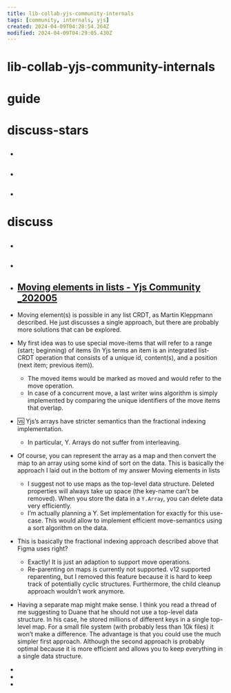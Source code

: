 ```yaml
---
title: lib-collab-yjs-community-internals
tags: [community, internals, yjs]
created: 2024-04-09T04:28:54.264Z
modified: 2024-04-09T04:29:05.430Z
---
```


# lib-collab-yjs-community-internals

# guide

# discuss-stars
- ## 

- ## 

- ## 
# discuss
- ## 

- ## 

- ## [Moving elements in lists - Yjs Community _202005](https://discuss.yjs.dev/t/moving-elements-in-lists/92)
- Moving element(s) is possible in any list CRDT, as Martin Kleppmann described. He just discusses a single approach, but there are probably more solutions that can be explored. 
- My first idea was to use special move-items that will refer to a range (start; beginning) of items (In Yjs terms an item is an integrated list-CRDT operation that consists of a unique id, content(s), and a position (next item; previous item)). 
  - The moved items would be marked as moved and would refer to the move operation. 
  - In case of a concurrent move, a last writer wins algorithm is simply implemented by comparing the unique identifiers of the move items that overlap.

- 🆚️ Yjs’s arrays have stricter semantics than the fractional indexing implementation. 
  - In particular, Y. Arrays do not suffer from interleaving. 
- Of course, you can represent the array as a map and then convert the map to an array using some kind of sort on the data. This is basically the approach I laid out in the bottom of my answer Moving elements in lists
  - I suggest not to use maps as the top-level data structure. Deleted properties will always take up space (the key-name can’t be removed). When you store the data in a `Y.Array`, you can delete data very efficiently.
  - I’m actually planning a Y. Set implementation for exactly for this use-case. This would allow to implement efficient move-semantics using a sort algorithm on the data.

- This is basically the fractional indexing approach described above that Figma uses right?
  - Exactly! It is just an adaption to support move operations.
  - Re-parenting on maps is currently not supported. v12 supported reparenting, but I removed this feature because it is hard to keep track of potentially cyclic structures. Furthermore, the child cleanup approach wouldn’t work anymore.

- Having a separate map might make sense. I think you read a thread of me suggesting to Duane that he should not use a top-level data structure. In his case, he stored millions of different keys in a single top-level map. For a small file system (with probably less than 10k files) it won’t make a difference. The advantage is that you could use the much simpler first approach. Although the second approach is probably optimal because it is more efficient and allows you to keep everything in a single data structure.

- 
- 
- 
